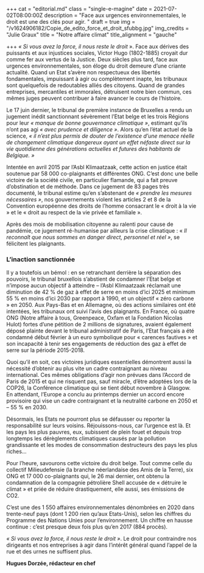 +++
cat = "editorial.md"
class = "single-e-magine"
date = 2021-07-02T08:00:00Z
description = "Face aux urgences environnementales, le droit est une des clés pour agir. "
draft = true
img = "/v1624906182/Copie_de_edito_force_et_droit_sfubbg.jpg"
img_credits = "Julie Graux"
title = "Notre affaire climat"
title_alignment = "gauche"

+++
_« Si vous avez la force, il nous reste le droit_ ». Face aux dérives des puissants et aux injustices sociales, Victor Hugo (1802-1885) croyait dur comme fer aux vertus de la Justice. Deux siècles plus tard, face aux urgences environnementales, son éloge du droit demeure d’une criante actualité. Quand un Etat s’avère non respectueux des libertés fondamentales, impuissant à agir ou complètement inapte, les tribunaux sont quelquefois de redoutables alliés des citoyens. Quand de grandes entreprises, mercantiles et immorales, détruisent notre bien commun, ces mêmes juges peuvent contribuer à faire avancer le cours de l’histoire.

Le 17 juin dernier, le tribunal de première instance de Bruxelles a rendu un jugement inédit sanctionnant sévèrement l’Etat belge et les trois Régions pour leur _« manque de bonne gouvernance climatique »_, estimant qu’ils n’ont pas agi _« avec prudence et diligence »_. Alors qu’en l’état actuel de la science, _« il n’est plus permis de douter de l’existence d’une menace réelle de changement climatique dangereux ayant un effet néfaste direct sur la vie quotidienne des générations actuelles et futures des habitants de Belgique. »_

Intentée en avril 2015 par l’Asbl Klimaatzaak, cette action en justice était soutenue par 58 000 co-plaignants et différentes ONG. C’est donc une belle victoire de la société civile, en particulier flamande, qui a fait preuve d’obstination et de méthode. Dans ce jugement de 83 pages très documenté, le tribunal estime qu’en s’abstenant de _« prendre les mesures nécessaires »_, nos gouvernements violent les articles 2 et 8 de la Convention européenne des droits de l’homme consacrant le « droit à la vie » et le « droit au respect de la vie privée et familiale ».

Après des mois de mobilisation citoyenne au ralenti pour cause de pandémie, ce jugement ré-humanise par ailleurs la crise climatique : « _Il reconnaît que nous sommes en danger direct, personnel et réel »_, se félicitent les plaignants.

### L’inaction sanctionnée

Il y a toutefois un bémol : en se retranchant derrière la séparation des pouvoirs, le tribunal bruxellois s’abstient de condamner l’Etat belge et n’impose aucun objectif à atteindre – l’Asbl Klimaatzaak réclamait une diminution de 42 % de gaz à effet de serre en moins d’ici 2025 et minimum 55 % en moins d’ici 2030 par rapport à 1990, et un objectif « zéro carbone » en 2050. Aux Pays-Bas et en Allemagne, où des actions similaires ont été intentées, les tribunaux ont suivi l’avis des plaignants. En France, où quatre ONG (Notre affaire à tous, Greenpeace, Oxfam et la Fondation Nicolas Hulot) fortes d’une pétition de 2 millions de signatures, avaient également déposé plainte devant le tribunal administratif de Paris, l’Etat français a été condamné début février à un euro symbolique pour « carences fautives » et son incapacité à tenir ses engagements de réduction des gaz à effet de serre sur la période 2015-2018.

Quoi qu’il en soit, ces victoires juridiques essentielles démontrent aussi la nécessité d’obtenir au plus vite un cadre contraignant au niveau international. Ces mêmes obligations d’agir non prévues dans l’Accord de Paris de 2015 et qui ne risquent pas, sauf miracle, d’être adoptées lors de la COP26, la Conférence climatique qui se tient début novembre à Glasgow. En attendant, l’Europe a conclu au printemps dernier un accord encore provisoire qui vise un cadre contraignant et la neutralité carbone en 2050 et – 55 % en 2030.

Désormais, les Etats ne pourront plus se défausser ou reporter la responsabilité sur leurs voisins. Réjouissons-nous, car l’urgence est là. Et les pays les plus pauvres, eux, subissent de plein fouet et depuis trop longtemps les dérèglements climatiques causés par la pollution grandissante et les modes de consommation destructeurs des pays les plus riches...

Pour l’heure, savourons cette victoire du droit belge. Tout comme celle du collectif Milieudefensie (la branche néerlandaise des Amis de la Terre), six ONG et 17 000 co-plaignants qui, le 26 mai dernier, ont obtenu la condamnation de la compagnie pétrolière Shell accusée de « détruire le climat » et priée de réduire drastiquement, elle aussi, ses émissions de CO2.

C’est une des 1 550 affaires environnementales dénombrées en 2020 dans trente-neuf pays (dont 1 200 rien qu’aux Etats-Unis), selon les chiffres du Programme des Nations Unies pour l’environnement. Un chiffre en hausse continue : c’est presque deux fois plus qu’en 2017 (884 procès).

_« Si vous avez la force, il nous reste le droit »_. Le droit pour contraindre nos dirigeants et nos entreprises à agir dans l’intérêt général quand l’appel de la rue et des urnes ne suffisent plus.

**Hugues Dorzée, rédacteur en chef**